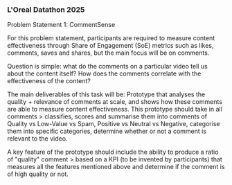 ### L'Oreal Datathon 2025

Problem Statement 1: CommentSense

For this problem statement, participants are required to measure content effectiveness through Share of Engagement (SoE) metrics such as likes, comments, saves and shares, but the main focus will be on comments. 

Question is simple: what do the comments on a particular video tell us about the content itself? How does the comments correlate with the effectiveness of the content? 


The main deliverables of this task will be:
Prototype that analyses the quality + relevance of comments at scale, and shows how these comments are able to measure content effectiveness.
This prototype should take in all comments > classifies, scores and summarise them into comments of Quality vs Low-Value vs Spam, Positive vs Neutral vs Negative,
categorise them into specific categories, determine whether or not a comment is relevant to the video. 

A key feature of the prototype should include the ability to produce a ratio of "quality" comment > based on a KPI (to be invented by participants) that measures all the features mentioned above and determine if the comment is of high quality or not. 
